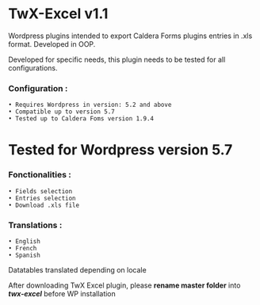 # TwX-Excel v1.1

Wordpress plugins intended to export Caldera Forms plugins entries in .xls format. Developed in OOP.

Developed for specific needs, this plugin needs to be tested for all configurations.

### Configuration :
	• Requires Wordpress in version: 5.2 and above
	• Compatible up to version 5.7
	• Tested up to Caldera Foms version 1.9.4 

Tested for Wordpress version 5.7
=======
### Fonctionalities :
	• Fields selection
	• Entries selection
	• Download .xls file

### Translations :
	• English
	• French
	• Spanish
Datatables translated depending on locale

After downloading TwX Excel plugin, please **rename master folder** into ***twx-excel*** before WP installation
